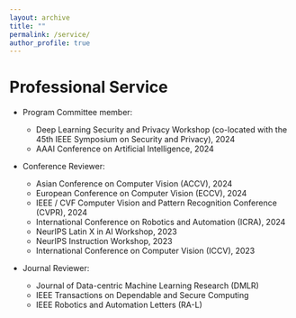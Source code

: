 ```yaml
---
layout: archive
title: ""
permalink: /service/
author_profile: true
---
```


Professional Service
======
* Program Committee member:
  * Deep Learning Security and Privacy Workshop (co-located with the 45th IEEE Symposium on Security and Privacy), 2024
  * AAAI Conference on Artificial Intelligence, 2024
 
* Conference Reviewer:
  * Asian Conference on Computer Vision (ACCV), 2024
  * European Conference on Computer Vision (ECCV), 2024
  * IEEE / CVF Computer Vision and Pattern Recognition Conference (CVPR), 2024
  * International Conference on Robotics and Automation (ICRA), 2024
  * NeurIPS Latin X in AI Workshop, 2023
  * NeurIPS Instruction Workshop, 2023
  * International Conference on Computer Vision (ICCV), 2023
  
* Journal Reviewer:
  * Journal of Data-centric Machine Learning Research (DMLR)
  * IEEE Transactions on Dependable and Secure Computing
  * IEEE Robotics and Automation Letters (RA-L)
